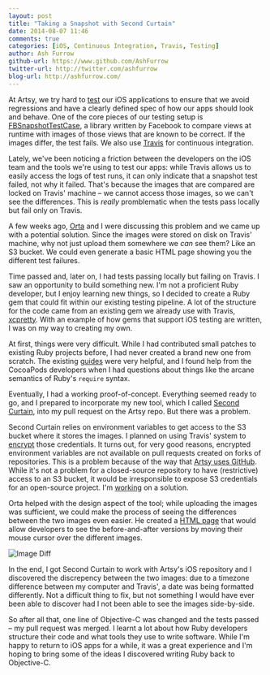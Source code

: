 ```yaml
---
layout: post
title: "Taking a Snapshot with Second Curtain"
date: 2014-08-07 11:46
comments: true
categories: [iOS, Continuous Integration, Travis, Testing]
author: Ash Furrow
github-url: https://www.github.com/AshFurrow
twitter-url: http://twitter.com/ashfurrow
blog-url: http://ashfurrow.com/
---
```


At Artsy, we try hard to [test](https://speakerdeck.com/orta/getting-eigen-out?slide=35)
our iOS applications to ensure that we avoid regressions and have a clearly 
defined spec of how our apps should look and behave. One of the core pieces of
our testing setup is [FBSnapshotTestCase](https://github.com/facebook/ios-snapshot-test-case),
a library written by Facebook to compare views at runtime with images of those 
views that are known to be correct. If the images differ, the test fails. We 
also use [Travis](https://travis-ci.org) for continuous integration.

Lately, we've been noticing a friction between the developers on the iOS team
and the tools we're using to test our apps: while Travis allows us to easily
access the logs of test runs, it can only indicate that a snapshot test failed,
not why it failed. That's because the images that are compared are locked on 
Travis' machine – we cannot access those images, so we can't see the 
differences. This is *really* promblematic when the tests pass locally but fail
only on Travis. 

<!-- more -->

A few weeks ago, [Orta](http://twitter.com/orta) and I were discussing this 
problem and we came up with a potential solution. Since the images were stored
on disk on Travis' machine, why not just upload them somewhere we *can* see 
them? Like an S3 bucket. We could even generate a basic HTML page showing you 
the different test failures. 

Time passed and, later on, I had tests passing locally but failing on Travis. 
I saw an opportunity to build something new. I'm not a proficient Ruby developer, 
but I enjoy learning new things, so I decided to create a Ruby gem that could 
fit within our existing testing pipeline. A lot of the structure for the code 
came from an existing gem we already use with Travis, [xcpretty](https://github.com/supermarin/xcpretty).
With an example of how gems that support iOS testing are written, I was on my
way to creating my own. 

At first, things were very difficult. While I had contributed small patches to
existing Ruby projects before, I had never created a brand new one from scratch.
The existing [guides](http://guides.rubygems.org/make-your-own-gem/) were very
helpful, and I found help from the CocoaPods developers when I had questions
about things like the arcane semantics of Ruby's `require` syntax. 

Eventually, I had a working proof-of-concept. Everything seemed ready to go, and
I prepared to incorporate my new tool, which I called [Second Curtain](https://github.com/AshFurrow/second_curtain), 
into my pull request on the Artsy repo. But there was a problem. 

Second Curtain relies on environment variables to get access to the S3 bucket
where it stores the images. I planned on using Travis' system to [encrypt](http://docs.travis-ci.com/user/encryption-keys/)
those credentials. It turns out, for very good reasons, encrypted environment 
variables are not available on pull requests created on forks of repositories. 
This is a problem because of the way that [Artsy uses GitHub](http://artsy.github.io/blog/2012/01/29/how-art-dot-sy-uses-github-to-build-art-dot-sy/).
While it's not a problem for a closed-source repository to have (restrictive) 
access to an S3 bucket, it would be irresponsible to expose S3 credentials for
an open-source project. I'm [working](https://github.com/AshFurrow/second_curtain/issues/5)
on a solution. 

Orta helped with the design aspect of the tool; while uploading the images was
sufficient, we could make the process of seeing the differences between the two
images even easier. He created a [HTML page](https://eigen-ci.s3.amazonaws.com/snapshots/2014-08-04--15-47/index.html)
that would allow developers to see the before-and-after versions by moving their
mouse cursor over the different images. 

![Image Diff](http://static.ashfurrow.com/github/second_curtain.png)

In the end, I got Second Curtain to work with Artsy's iOS repository and I 
discovered the discrepency between the two images: due to a timezone difference 
between my computer and Travis', a date was being formatted differently. Not a 
difficult thing to fix, but not something I would have ever been able to 
discover had I not been able to see the images side-by-side. 

So after all that, one line of Objective-C was changed and the tests passed – my
pull request was merged. I learnt a lot about how Ruby developers structure
their code and what tools they use to write software. While I'm happy to return
to iOS apps for a while, it was a great experience and I'm hoping to bring some
of the ideas I discovered writing Ruby back to Objective-C. 
